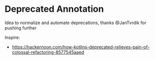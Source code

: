 # Deprecated Annotation

Idea to normalize and automate deprecations, thanks @JanTvrdik for pushing further

Inspire:

- https://hackernoon.com/how-kotlins-deprecated-relieves-pain-of-colossal-refactoring-8577545aaed
